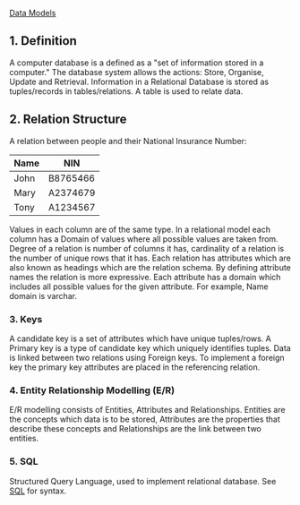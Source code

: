 [Data Models](Data%20Models.md)

## 1. Definition
A computer database is a defined as a "set of information stored in a computer." The database system allows the actions: Store, Organise, Update and Retrieval. Information in a Relational Database is stored as tuples/records in tables/relations. A table is used to relate data. 

## 2. Relation Structure
A relation between people and their National Insurance Number:

| Name | NIN      |
| ---- | -------- |
| John | B8765466 |
| Mary | A2374679 |
| Tony | A1234567 |

Values in each column are of the same type. In a relational model each column has a Domain of values where all possible values are taken from.  Degree of a relation is number of columns it has, cardinality of a relation is the number of unique rows that it has. Each relation has attributes which are also known as headings which are the relation schema. By defining attribute names the relation is more expressive. Each attribute has a domain which includes all possible values for the given attribute. For example, Name domain is varchar. 

### 3. Keys
A candidate key is a set of attributes which have unique tuples/rows. A Primary key is a type of candidate key which uniquely identifies tuples. Data is linked between two relations using Foreign keys. To implement a foreign key the primary key attributes are placed in the referencing relation. 

### 4. Entity Relationship Modelling (E/R)
E/R modelling consists of Entities, Attributes and Relationships. Entities are the concepts which data is to be stored, Attributes are the properties that describe these concepts and Relationships are the link between two entities. 

### 5. SQL
Structured Query Language, used to implement relational database.
See [SQL](SQL.md) for syntax.

